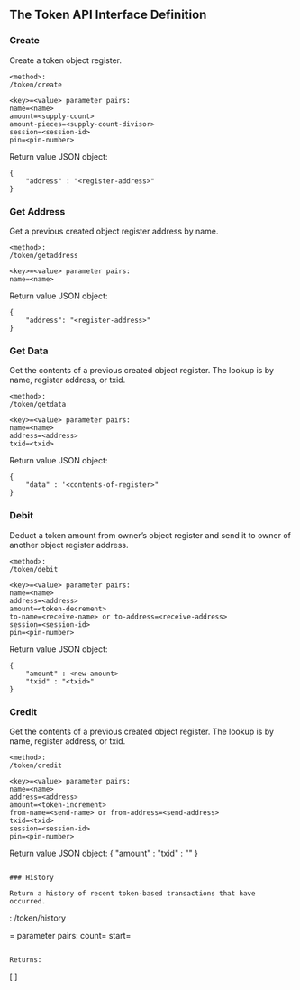 The Token API Interface Definition
-----------------------------------

### Create

Create a token object register.

```
<method>:
/token/create

<key>=<value> parameter pairs:
name=<name>
amount=<supply-count>
amount-pieces=<supply-count-divisor>
session=<session-id>
pin=<pin-number>
```

Return value JSON object:
```    
{
    "address" : "<register-address>"
}    
```

### Get Address

Get a previous created object register address by name.

```
<method>:
/token/getaddress

<key>=<value> parameter pairs:
name=<name>
```

Return value JSON object:
```
{
    "address": "<register-address>"
}
```

### Get Data

Get the contents of a previous created object register. The lookup is by name,
register address, or txid.

```
<method>:
/token/getdata

<key>=<value> parameter pairs:
name=<name>
address=<address>
txid=<txid>
```

Return value JSON object:
```
{
    "data" : '<contents-of-register>"
}
```

### Debit

Deduct a token amount from owner’s object register and send it to owner of
another object register address.

```
<method>:
/token/debit

<key>=<value> parameter pairs:
name=<name>
address=<address>
amount=<token-decrement>
to-name=<receive-name> or to-address=<receive-address>
session=<session-id>
pin=<pin-number>
```

Return value JSON object:
```
{
    "amount" : <new-amount>
    "txid" : "<txid>"
}            
```

### Credit

Get the contents of a previous created object register. The lookup is by name,
register address, or txid.

```
<method>:
/token/credit

<key>=<value> parameter pairs:
name=<name>
address=<address>
amount=<token-increment>
from-name=<send-name> or from-address=<send-address>
txid=<txid>
session=<session-id>
pin=<pin-number>    
```

Return value JSON object:
{
    "amount" : <new-amount>
    "txid" : "<txid>"
}            
```
                
### History

Return a history of recent token-based transactions that have occurred.

```
<method>:
/token/history

<key>=<value> parameter pairs:
count=<number of recent txids>
start=<optional-start-offset>
```

Returns:
```
[
    <list-of-token-txids>
]
```
    